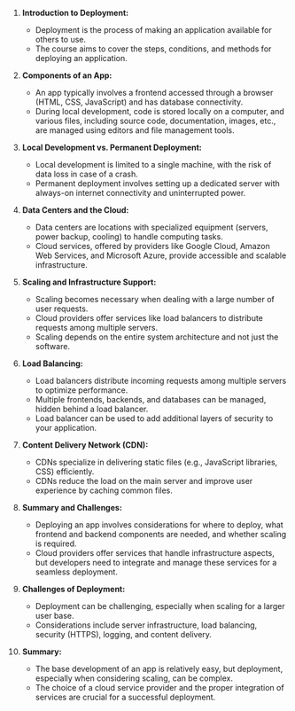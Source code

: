 1. **Introduction to Deployment:**
   - Deployment is the process of making an application available for others to use.
   - The course aims to cover the steps, conditions, and methods for deploying an application.

2. **Components of an App:**
   - An app typically involves a frontend accessed through a browser (HTML, CSS, JavaScript) and has database connectivity.
   - During local development, code is stored locally on a computer, and various files, including source code, documentation, images, etc., are managed using editors and file management tools.

3. **Local Development vs. Permanent Deployment:**
   - Local development is limited to a single machine, with the risk of data loss in case of a crash.
   - Permanent deployment involves setting up a dedicated server with always-on internet connectivity and uninterrupted power.

4. **Data Centers and the Cloud:**
   - Data centers are locations with specialized equipment (servers, power backup, cooling) to handle computing tasks.
   - Cloud services, offered by providers like Google Cloud, Amazon Web Services, and Microsoft Azure, provide accessible and scalable infrastructure.

5. **Scaling and Infrastructure Support:**
   - Scaling becomes necessary when dealing with a large number of user requests.
   - Cloud providers offer services like load balancers to distribute requests among multiple servers.
   - Scaling depends on the entire system architecture and not just the software.

6. **Load Balancing:**
   - Load balancers distribute incoming requests among multiple servers to optimize performance.
   - Multiple frontends, backends, and databases can be managed, hidden behind a load balancer.
   - Load balancer can be used to add additional layers of security to your application.

7. **Content Delivery Network (CDN):**
   - CDNs specialize in delivering static files (e.g., JavaScript libraries, CSS) efficiently.
   - CDNs reduce the load on the main server and improve user experience by caching common files.

8. **Summary and Challenges:**
   - Deploying an app involves considerations for where to deploy, what frontend and backend components are needed, and whether scaling is required.
   - Cloud providers offer services that handle infrastructure aspects, but developers need to integrate and manage these services for a seamless deployment.

9. **Challenges of Deployment:**
   - Deployment can be challenging, especially when scaling for a larger user base.
   - Considerations include server infrastructure, load balancing, security (HTTPS), logging, and content delivery.

10. **Summary:**
    - The base development of an app is relatively easy, but deployment, especially when considering scaling, can be complex.
    - The choice of a cloud service provider and the proper integration of services are crucial for a successful deployment.
